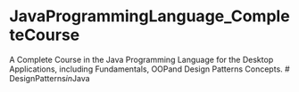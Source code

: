 ﻿# JavaProgrammingLanguage_CompleteCourse

 A Complete Course in the Java Programming Language for the Desktop Applications, including Fundamentals, OOPand Design Patterns Concepts.
#   D e s i g n P a t t e r n s _ i n _ J a v a  
 